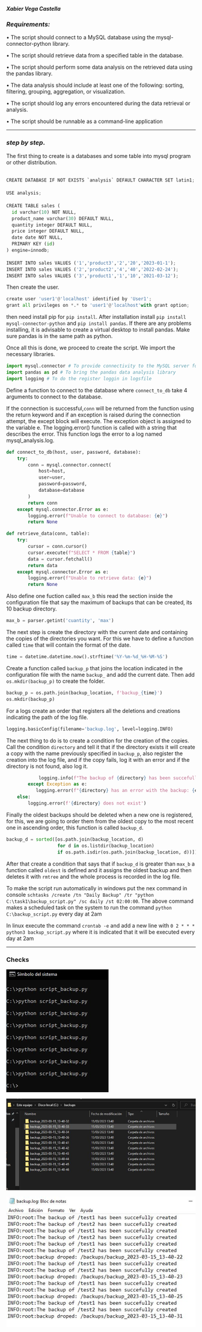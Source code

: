 ***Xabier Vega Castella***
### *Requirements:*

• The script should connect to a MySQL database using the mysql-connector-python library.

• The script should retrieve data from a specified table in the database.

• The script should perform some data analysis on the retrieved data using the pandas library.

• The data analysis should include at least one of the following: sorting, filtering, grouping, 
  aggregation, or visualization.
  
• The script should log any errors encountered during the data retrieval or analysis.

• The script should be runnable as a command-line application

---
### *step by step*.

The first thing to create is a databases and some table into mysql program or other distribution.

```python

CREATE DATABASE IF NOT EXISTS `analysis` DEFAULT CHARACTER SET latin1;

USE analysis;

CREATE TABLE sales (
  id varchar(10) NOT NULL,
  product_name varchar(30) DEFAULT NULL,
  quantity integer DEFAULT NULL,
  price integer DEFAULT NULL,
  date date NOT NULL,
  PRIMARY KEY (id)
) engine=innodb;

INSERT INTO sales VALUES ('1','product3','2','20','2023-01-1');
INSERT INTO sales VALUES ('2','product2','4','40','2022-02-24');
INSERT INTO sales VALUES ('3','product1','1','10','2021-03-12');
```
Then create the user.

```python
create user 'user1'@'localhost' identified by 'User1';
grant all privileges on *.* to 'user1'@'localhost'with grant option;
```
then need install pip for `pip install`. After installation install `pip install mysql-connector-python` and `pip install pandas`. If there are any problems installing, it is advisable to create a virtual desktop to install pandas. Make sure pandas is in the same path as python.

Once all this is done, we proceed to create the script. We import the necessary libraries.

```python
import mysql.connector # To provide connectivity to the MySQL server for client programs.
import pandas as pd # To bring the pandas data analysis library 
import logging # To do the register loggin in logsfile
```
Define a function to connect to the database where `connect_to_db` take 4 arguments to connect to the database.

If the connection is successful,`conn` will be returned from the function using the return keyword and if an exception is raised during the connection attempt, the except block will execute. The exception object is assigned to the variable e.
The logging.error() function is called with a string that describes the error. This function logs the error to a log named mysql_analysis.log.

```python
def connect_to_db(host, user, password, database):
    try:
        conn = mysql.connector.connect(
            host=host,
            user=user,
            password=password,
            database=database
        )
        return conn
    except mysql.connector.Error as e:
        logging.error(f"Unable to connect to database: {e}")
        return None
```

```python
def retrieve_data(conn, table):
    try:
        cursor = conn.cursor()
        cursor.execute(f"SELECT * FROM {table}")
        data = cursor.fetchall()
        return data
    except mysql.connector.Error as e:
        logging.error(f"Unable to retrieve data: {e}")
        return None
```
Also define one fuction called `max_b` this read the section inside the configuration file that say the maximum of backups that can be created, its 10 backup directory.

```python
max_b = parser.getint('cuantity', 'max')
```
The next step is create the directory with the current date and containing the copies of the directories you want.
For this we have to define a function called `time` that will contain the format of the date.
```python
time = datetime.datetime.now().strftime('%Y-%m-%d_%H-%M-%S')
```
Create a function called `backup_p` that joins the location indicated in the configuration file with the name `backup_` and add the current date.
Then add `os.mkdir(backup_p)` to create the folder.

```python
backup_p = os.path.join(backup_location, f'backup_{time}')
os.mkdir(backup_p)
```
For a logs create an order that registers all the deletions and creations indicating the path of the log file.
```python
logging.basicConfig(filename='backup.log', level=logging.INFO)
```
The next thing to do is to create a condition for the creation of the copies.
Call the condition `directory` and tell it that if the directory exists it will create a copy with the name previously specified in `backup_p`, also register the creation into the log file, and if the copy fails, log it with an error and if the directory is not found, also log it.
```python
            logging.info(f"The backup of {directory} has been succefully created")
        except Exception as e:
           logging.error(f"{directory} has an error with the backup: {e}")
    else:
        logging.error(f'{directory} does not exist')
```

Finally the oldest backups should be deleted when a new one is registered, for this, we are going to order them from the oldest copy to the most recent one in ascending order, this function is called `backup_d`.
```python
backup_d = sorted([os.path.join(backup_location, d)
                   for d in os.listdir(backup_location) 
                   if os.path.isdir(os.path.join(backup_location, d))])
```
After that create a condition that says that if `backup_d` is greater than `max_b` a function called `oldest` is defined and it assigns the oldest backup and then deletes it with `rmtree` and the whole process is recorded in the log file.

To make the script run automatically in windows put the nex command in console `schtasks /create /tn "Daily Backup" /tr "python C:\task1\backup_script.py" /sc daily /st 02:00:00`. The above command makes a scheduled task on the system to run the command `python C:\backup_script.py` every day at 2am

In linux execute the command `crontab -e` and add a new line with `0 2 * * * python3 backup_script.py` where it is indicated that it will be executed every day at 2am

---

### Checks

![foto 1](./img/1.jpg)

![foto 2](./img/2.jpg)

![foto 3](./img/3.jpg)
